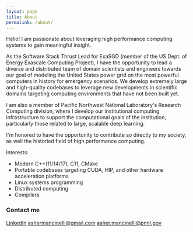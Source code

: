 ```yaml
---
layout: page
title: About
permalink: /about/
---
```


Hello! I am passionate about leveraging high performance computing systems to gain meaningful insight.

As the Software Stack Thrust Lead for ExaSGD (member of the US Dept. of Energy Exascale Computing Project), I have the opportunity to lead a diverse and distributed team of domain scientists and engineers towards our goal of modeling the United States power grid on the most powerful computers in history for emergency scenarios. We develop extremely large and high-quality codebases to leverage new developments in scientific domains targeting computing environments that have not been built yet.

I am also a member of Pacific Northwest National Laboratory's Research Computing division, where I develop our institutional computing infrastructure to support the computational goals of the institution, particularly those related to large, scalable deep learning.

I'm honored to have the opportunity to contribute so directly to my society, as well the historied field of high performance computing.

Interests:
- Modern C++(11/14/17), C11, CMake
- Portable codebases targeting CUDA, HIP, and other hardware acceleration platforms
- Linux systems programming
- Distributed computing
- Compilers

### Contact me

[LinkedIn](https://www.linkedin.com/in/asher-mancinelli-bb4a56144/)
[ashermancinelli@gmail.com](mailto:ashermancinelli@gmail.com)
[asher.mancinelli@pnnl.gov](mailto:asher.mancinelli@pnnl.gov)
